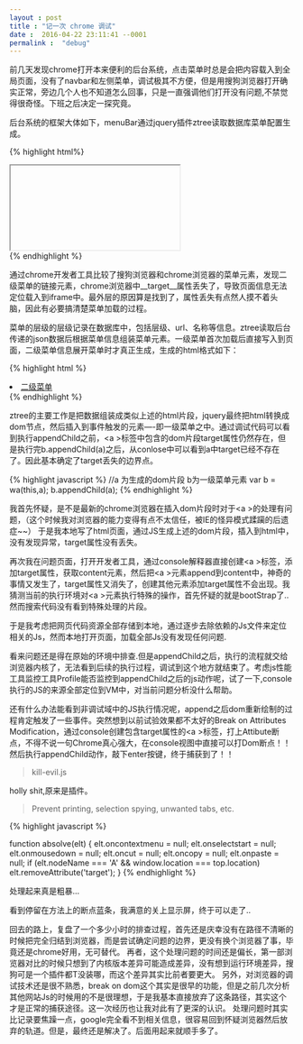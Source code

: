 ```yaml
---
layout : post
title : "记一次 chrome 调试"
date :  2016-04-22 23:11:41 --0001
permalink :  "debug"
---
```


前几天发现chrome打开本来便利的后台系统，点击菜单时总是会把内容载入到全局页面，没有了navbar和左侧菜单，调试极其不方便，但是用搜狗浏览器打开确实正常，旁边几个人也不知道怎么回事，只是一直强调他们打开没有问题,不禁觉得很奇怪。下班之后决定一探究竟。

后台系统的框架大体如下，menuBar通过jquery插件ztree读取数据库菜单配置生成。

{% highlight html%}
<div class="navbar"></div>
<div class="menubar"></div>
<div class="content">
    <iframe name="mainFrame"></iframe>
</div>
{% endhighlight %}

通过chrome开发者工具比较了搜狗浏览器和chrome浏览器的菜单元素，发现二级菜单的链接元素，chrome浏览器中__target__属性丢失了，导致页面信息无法定位载入到iframe中。最外层的原因算是找到了，属性丢失有点然人摸不着头脑，因此有必要搞清楚菜单加载的过程。

菜单的层级的层级记录在数据库中，包括层级、url、名称等信息。ztree读取后台传递的json数据后根据菜单信息组装菜单元素。一级菜单首次加载后直接写入到页面，二级菜单信息展开菜单时才真正生成，生成的html格式如下：

{% highlight html %}
<li class="menubar li"><a onclick="" href="menu_url" target="mainFrame" style class="link">二级菜单</a></li>
{% endhighlight %}

ztree的主要工作是把数据组装成类似上述的html片段，jquery最终把html转换成dom节点，然后插入到事件触发的元素—-即一级菜单之中。通过调试代码可以看到执行appendChild之前，&lt;a &gt;标签中包含的dom片段target属性仍然存在，但是执行完b.appendChild(a)之后，从conlose中可以看到a中target已经不存在了。因此基本确定了target丢失的边界点。

{% highlight javascript %}
    //a 为生成的dom片段 b为一级菜单元素
    var b = wa(this,a);
    b.appendChild(a);
{% endhighlight %}

我首先怀疑，是不是最新的chrome浏览器在插入dom片段时对于&lt;a &gt;的处理有问题，（这个时候我对浏览器的能力变得有点不太信任，被IE的怪异模式蹂躏的后遗症~~）
于是我本地写了html页面，通过JS生成上述的dom片段，插入到html中，没有发现异常，target属性没有丢失。

再次我在问题页面，打开开发者工具，通过console解释器直接创建&lt;a &gt;标签，添加target属性，获取content元素，然后把&lt;a &gt;元素append到content中，神奇的事情又发生了，target属性又消失了，创建其他元素添加target属性不会出现。我猜测当前的执行环境对&lt;a &gt;元素执行特殊的操作，首先怀疑的就是bootStrap了..然而搜索代码没有看到特殊处理的片段。

于是我考虑把网页代码资源全部存储到本地，通过逐步去除依赖的Js文件来定位相关的Js，然而本地打开页面，加载全部Js没有发现任何问题.

看来问题还是得在原始的环境中排查.但是appendChild之后，执行的流程就交给浏览器内核了，无法看到后续的执行过程，调试到这个地方就结束了。考虑js性能工具监控工具Profile能否监控到appendChild之后的js动作呢，试了一下,console执行的JS的来源全部定位到VM中，对当前问题分析没什么帮助。

还有什么办法能看到非调试域中的JS执行情况呢，append之后dom重新绘制的过程肯定触发了一些事件。突然想到以前试验效果都不太好的Break on Attributes Modification，通过console创建包含target属性的&lt;a &gt;标签，打上Attibute断点，不得不说一句Chrome真心强大，在console视图中直接可以打Dom断点！！
然后执行appendChild动作，敲下enter按键，终于捕获到了！！

>kill-evil.js

holly shit,原来是插件。

>Prevent printing, selection spying, unwanted tabs, etc.

{% highlight javascript %}

function absolve(elt) {
    elt.oncontextmenu = null;
    elt.onselectstart = null;
    elt.onmousedown = null;
    elt.oncut = null;
    elt.oncopy = null;
    elt.onpaste = null;
    if (elt.nodeName === 'A' && window.location === top.location)
        elt.removeAttribute('target');
}
{% endhighlight %}

处理起来真是粗暴...

看到停留在方法上的断点蓝条，我满意的关上显示屏，终于可以走了..

回去的路上，复盘了一个多少小时的排查过程，首先还是庆幸没有在路径不清晰的时候把完全归结到浏览器，而是尝试确定问题的边界，更没有换个浏览器了事，毕竟还是chrome好用，无可替代。
再者，这个处理问题的时间还是偏长，第一部浏览器对比的时候只想到了内核版本差异可能造成差异，没有想到运行环境差异，搜狗可是一个插件都T没装哪，而这个差异其实比前者要更大。
另外，对浏览器的调试技术还是很不熟悉，break on dom这个其实是很早的功能，但是之前几次分析其他网站Js的时候用的不是很理想，于是我基本直接放弃了这条路径，其实这个才是正常的捕获途径。这一次经历也让我对此有了更深的认识。
处理问题时其实比记录要焦躁一点，google完全看不到相关信息，很容易回到怀疑浏览器然后放弃的轨道。但是，最终还是解决了。后面用起来就顺手多了。